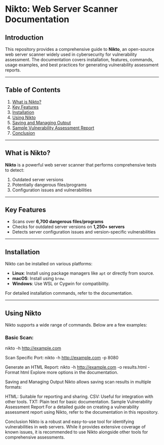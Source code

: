 # Nikto: Web Server Scanner Documentation

## Introduction  
This repository provides a comprehensive guide to **Nikto**, an open-source web server scanner widely used in cybersecurity for vulnerability assessment. The documentation covers installation, features, commands, usage examples, and best practices for generating vulnerability assessment reports.

---

## Table of Contents  
1. [What is Nikto?](#what-is-nikto)  
2. [Key Features](#key-features)  
3. [Installation](#installation)  
4. [Using Nikto](#using-nikto)  
5. [Saving and Managing Output](#saving-and-managing-output)  
6. [Sample Vulnerability Assessment Report](#sample-vulnerability-assessment-report)  
7. [Conclusion](#conclusion)  

---

## What is Nikto?  
**Nikto** is a powerful web server scanner that performs comprehensive tests to detect:  
1. Outdated server versions  
2. Potentially dangerous files/programs  
3. Configuration issues and vulnerabilities  

---

## Key Features  
- Scans over **6,700 dangerous files/programs**  
- Checks for outdated server versions on **1,250+ servers**  
- Detects server configuration issues and version-specific vulnerabilities  

---

## Installation  
Nikto can be installed on various platforms:  

- **Linux**: Install using package managers like `apt` or directly from source.  
- **macOS**: Install using `brew`.  
- **Windows**: Use WSL or Cygwin for compatibility.  

For detailed installation commands, refer to the documentation.

---

## Using Nikto  
Nikto supports a wide range of commands. Below are a few examples:

### Basic Scan:  

nikto -h http://example.com

Scan Specific Port:
nikto -h http://example.com -p 8080

Generate an HTML Report:
nikto -h http://example.com -o results.html -Format html
Explore more options in the documentation.

Saving and Managing Output
Nikto allows saving scan results in multiple formats:

HTML: Suitable for reporting and sharing.
CSV: Useful for integration with other tools.
TXT: Plain text for basic documentation.
Sample Vulnerability Assessment Report
For a detailed guide on creating a vulnerability assessment report using Nikto, refer to the documentation in this repository.

Conclusion
Nikto is a robust and easy-to-use tool for identifying vulnerabilities in web servers. While it provides extensive coverage of known issues, it is recommended to use Nikto alongside other tools for comprehensive assessments.
